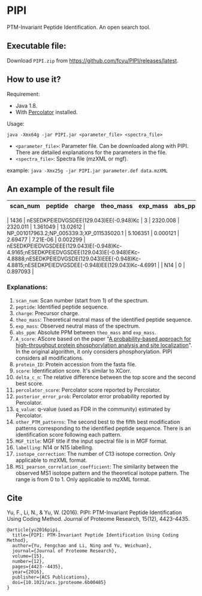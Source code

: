 # PIPI
PTM-Invariant Peptide Identification. An open search tool.

## Executable file:
Download `PIPI.zip` from https://github.com/fcyu/PIPI/releases/latest.

## How to use it?
Requirement: 
- Java 1.8.
- With [Percolator](https://github.com/percolator/percolator/releases) installed.

Usage:
```
java -Xmx64g -jar PIPI.jar <parameter_file> <spectra_file>
```
- ```<parameter_file>```: Parameter file. Can be downloaded along with PIPI. There are detailed explanations for the parameters in the file.
- ```<spectra_file>```: Spectra file (mzXML or mgf).

example: ```java -Xmx25g -jar PIPI.jar parameter.def data.mzXML```

## An example of the result file
| scan_num | peptide                                | charge | theo_mass | exp_mass | abs_ppm  | A_score  | protein_ID                                | score    | delta_C_n | percolator_score | posterior_error_prob | q_value  | other_PTM_patterns                                                                                                                                                                      | MGF_title | labelling | isotope_correction | MS1_pearson_correlation_coefficient |
|----------|----------------------------------------|--------|-----------|----------|----------|----------|-------------------------------------------|----------|-----------|------------------|----------------------|----------|-----------------------------------------------------------------------------------------------------------------------------------------------------------------------------------------|-----------|-----------|--------------------|-------------------------------------|

| 1436     | nESEDKPEIEDVGSDEE(129.043)EE(-0.948)Kc | 3      | 2320.008  | 2320.011 | 1.361049 | 13.02612 | NP_001017963.2;NP_005339.3;XP_011535020.1 | 5.106351 | 0.000121  | 2.69477          | 7.21E-06             | 0.002299 | nESEDKPEIEDVGSDEEE(129.043)E(-0.948)Kc-4.9165;nESEDKPEIEDVGSDEE(129.043)E(-0.948)EKc-4.8888;nESEDKPEIEDVGSDE(129.043)EEE(-0.948)Kc-4.8815;nESEDKPEIEDVGSDEE(-0.948)EE(129.043)Kc-4.6991 |           | N14       | 0                  | 0.897093                            |

### Explanations:
1. `scan_num`: Scan number (start from 1) of the spectrum.
2. `peptide`: Identified peptide sequence.
3. `charge`: Precursor charge.
4. `theo_mass`: Theoretical neutral mass of the identified peptide sequence.
5. `exp_mass`: Observed neutral mass of the spectrum.
6. `abs_ppm`: Absolute PPM between `theo_mass` and `exp_mass`.
7. `A_score`: AScore based on the paper "[A probability-based approach for high-throughput protein phosphorylation analysis and site localization](https://doi.org/10.1038/nbt1240)". In the original algorithm, it only considers phosphorylation. PIPI considers all modifications.
8. `protein_ID`: Protein accession from the fasta file.
9. `score`: Identification score. It's similar to XCorr.
10. `delta_c_n`: The relative difference between the top score and the second best score.
11. `percolator_score`: Percolator score reported by Percolator.
12. `posterior_error_prob`: Percolator error probability reported by Percolator.
13. `q_value`: q-value (used as FDR in the community) estimated by Percolator.
14. `other_PTM_patterns`: The second best to the fifth best modification patterns corresponding to the identified peptide sequence. There is an identification score following each pattern.
15. `MGF_title`: MGF title if the input spectral file is in MGF format.
16. `labelling`: N14 or N15 labelling.
17. `isotope_correction`: The number of C13 isotope correction. Only applicable to mzXML format.
18. `MS1_pearson_correlation_coefficient`: The similarity between the observed MS1 isotope pattern and the theoretical isotope pattern. The range is from 0 to 1. Only applicable to mzXML format.

## Cite
Yu, F., Li, N., & Yu, W. (2016). PIPI: PTM-Invariant Peptide Identification Using Coding Method. Journal of Proteome Research, 15(12), 4423-4435.
```
@article{yu2016pipi,
  title={PIPI: PTM-Invariant Peptide Identification Using Coding Method},
  author={Yu, Fengchao and Li, Ning and Yu, Weichuan},
  journal={Journal of Proteome Research},
  volume={15},
  number={12},
  pages={4423--4435},
  year={2016},
  publisher={ACS Publications},
  doi={10.1021/acs.jproteome.6b00485}
}
```
